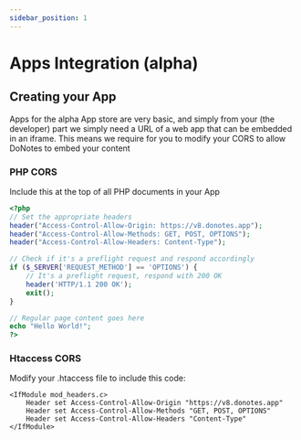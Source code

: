 ```yaml
---
sidebar_position: 1
---
```


# Apps Integration (alpha)

## Creating your App

Apps for the alpha App store are very basic, and simply from your (the developer) part we simply need a URL of a web app that can be embedded in an iframe. This means we require for you to modify your CORS to allow DoNotes to embed your content

### PHP CORS

Include this at the top of all PHP documents in your App

```php title="index.php"
<?php
// Set the appropriate headers
header("Access-Control-Allow-Origin: https://v8.donotes.app");
header("Access-Control-Allow-Methods: GET, POST, OPTIONS");
header("Access-Control-Allow-Headers: Content-Type");

// Check if it's a preflight request and respond accordingly
if ($_SERVER['REQUEST_METHOD'] == 'OPTIONS') {
    // It's a preflight request, respond with 200 OK
    header('HTTP/1.1 200 OK');
    exit();
}

// Regular page content goes here
echo "Hello World!";
?>
```

### Htaccess CORS

Modify your .htaccess file to include this code:

```htaccess title=".htaccess"
<IfModule mod_headers.c>
    Header set Access-Control-Allow-Origin "https://v8.donotes.app"
    Header set Access-Control-Allow-Methods "GET, POST, OPTIONS"
    Header set Access-Control-Allow-Headers "Content-Type"
</IfModule>
```
